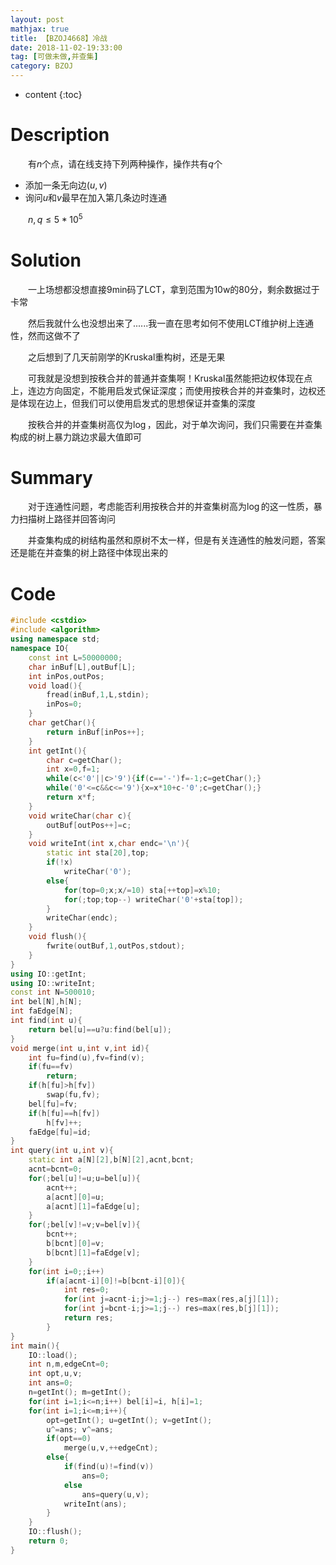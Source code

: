```yaml
---
layout: post
mathjax: true
title: 【BZOJ4668】冷战
date: 2018-11-02-19:33:00
tag: [可做未做,并查集]
category: BZOJ
---
```

* content
{:toc}
# Description

 　　有$n$个点，请在线支持下列两种操作，操作共有$q$个

* 添加一条无向边$(u,v)$
* 询问$u$和$v$最早在加入第几条边时连通

　　$n,q\le 5*10^5$



# Solution

　　一上场想都没想直接9min码了LCT，拿到范围为10w的80分，剩余数据过于卡常

　　然后我就什么也没想出来了......我一直在思考如何不使用LCT维护树上连通性，然而这做不了

　　之后想到了几天前刚学的Kruskal重构树，还是无果

　　可我就是没想到按秩合并的普通并查集啊！Kruskal虽然能把边权体现在点上，连边方向固定，不能用启发式保证深度；而使用按秩合并的并查集时，边权还是体现在边上，但我们可以使用启发式的思想保证并查集的深度

　　按秩合并的并查集树高仅为$\log$，因此，对于单次询问，我们只需要在并查集构成的树上暴力跳边求最大值即可



# Summary

　　对于连通性问题，考虑能否利用按秩合并的并查集树高为$\log$的这一性质，暴力扫描树上路径并回答询问

　　并查集构成的树结构虽然和原树不太一样，但是有关连通性的触发问题，答案还是能在并查集的树上路径中体现出来的



# Code

```c++
#include <cstdio>
#include <algorithm>
using namespace std;
namespace IO{
    const int L=50000000;
    char inBuf[L],outBuf[L];
    int inPos,outPos;
    void load(){
        fread(inBuf,1,L,stdin);
        inPos=0;
    }
    char getChar(){
        return inBuf[inPos++];
    }
    int getInt(){
        char c=getChar();
        int x=0,f=1;
        while(c<'0'||c>'9'){if(c=='-')f=-1;c=getChar();}
        while('0'<=c&&c<='9'){x=x*10+c-'0';c=getChar();}
        return x*f;
    }
    void writeChar(char c){
        outBuf[outPos++]=c;
    }
    void writeInt(int x,char endc='\n'){
        static int sta[20],top;
        if(!x)
            writeChar('0');
        else{
            for(top=0;x;x/=10) sta[++top]=x%10;
            for(;top;top--) writeChar('0'+sta[top]);
        }
        writeChar(endc);
    }
    void flush(){
        fwrite(outBuf,1,outPos,stdout);
    }
}
using IO::getInt;
using IO::writeInt;
const int N=500010;
int bel[N],h[N];
int faEdge[N];
int find(int u){
    return bel[u]==u?u:find(bel[u]);
}
void merge(int u,int v,int id){
    int fu=find(u),fv=find(v);
    if(fu==fv)
        return;
    if(h[fu]>h[fv])
        swap(fu,fv);
    bel[fu]=fv;
    if(h[fu]==h[fv])
        h[fv]++;
    faEdge[fu]=id;
}
int query(int u,int v){
    static int a[N][2],b[N][2],acnt,bcnt;
    acnt=bcnt=0;
    for(;bel[u]!=u;u=bel[u]){
        acnt++;
        a[acnt][0]=u;
        a[acnt][1]=faEdge[u];
    }
    for(;bel[v]!=v;v=bel[v]){
        bcnt++;
        b[bcnt][0]=v;
        b[bcnt][1]=faEdge[v];
    }
    for(int i=0;;i++)
        if(a[acnt-i][0]!=b[bcnt-i][0]){
            int res=0;
            for(int j=acnt-i;j>=1;j--) res=max(res,a[j][1]);
            for(int j=bcnt-i;j>=1;j--) res=max(res,b[j][1]);
            return res;
        }
}
int main(){
    IO::load();
    int n,m,edgeCnt=0;
    int opt,u,v;
    int ans=0;
    n=getInt(); m=getInt();
    for(int i=1;i<=n;i++) bel[i]=i, h[i]=1;
    for(int i=1;i<=m;i++){
        opt=getInt(); u=getInt(); v=getInt();
        u^=ans; v^=ans;
        if(opt==0)
            merge(u,v,++edgeCnt);
        else{
            if(find(u)!=find(v))
                ans=0;
            else
                ans=query(u,v);
            writeInt(ans);
        }
    }
    IO::flush();
    return 0;
}
```

 